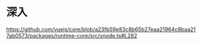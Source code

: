 # 深入


https://github.com/vuejs/core/blob/a23fb59e83c8b65b27eaa21964c8baa217ab0573/packages/runtime-core/src/vnode.ts#L282